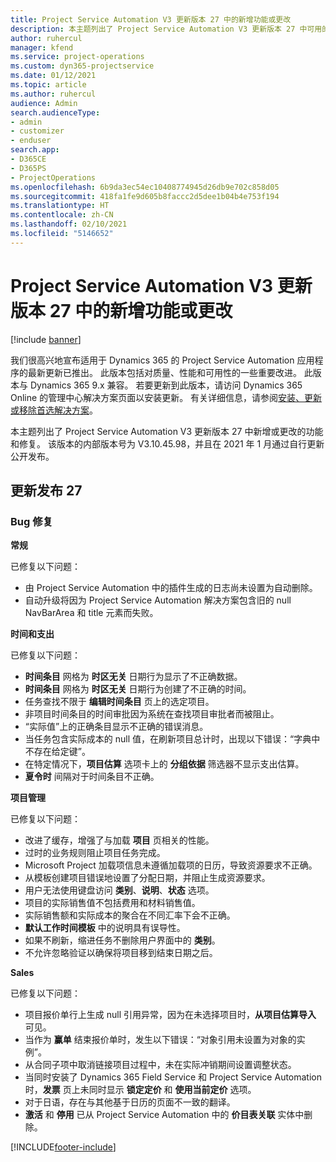 ```yaml
---
title: Project Service Automation V3 更新版本 27 中的新增功能或更改
description: 本主题列出了 Project Service Automation V3 更新版本 27 中可用的功能和修复。
author: ruhercul
manager: kfend
ms.service: project-operations
ms.custom: dyn365-projectservice
ms.date: 01/12/2021
ms.topic: article
ms.author: ruhercul
audience: Admin
search.audienceType:
- admin
- customizer
- enduser
search.app:
- D365CE
- D365PS
- ProjectOperations
ms.openlocfilehash: 6b9da3ec54ec10408774945d26db9e702c858d05
ms.sourcegitcommit: 418fa1fe9d605b8faccc2d5dee1b04b4e753f194
ms.translationtype: HT
ms.contentlocale: zh-CN
ms.lasthandoff: 02/10/2021
ms.locfileid: "5146652"
---
```

# <a name="whats-new-or-changed-in-project-service-automation-update-release-27-v3"></a>Project Service Automation V3 更新版本 27 中的新增功能或更改

[!include [banner](../includes/psa-now-project-operations.md)]

我们很高兴地宣布适用于 Dynamics 365 的 Project Service Automation 应用程序的最新更新已推出。 此版本包括对质量、性能和可用性的一些重要改进。 此版本与 Dynamics 365 9.x 兼容。 若要更新到此版本，请访问 Dynamics 365 Online 的管理中心解决方案页面以安装更新。 有关详细信息，请参阅[安装、更新或移除首选解决方案](https://docs.microsoft.com/power-platform/admin/install-remove-preferred-solution)。

本主题列出了 Project Service Automation V3 更新版本 27 中新增或更改的功能和修复。 该版本的内部版本号为 V3.10.45.98，并且在 2021 年 1 月通过自行更新公开发布。

## <a name="update-release-27"></a>更新发布 27

### <a name="bug-fixes"></a>Bug 修复

**常规**

已修复以下问题：

- 由 Project Service Automation 中的插件生成的日志尚未设置为自动删除。
- 自动升级将因为 Project Service Automation 解决方案包含旧的 null NavBarArea 和 title 元素而失败。

**时间和支出**

已修复以下问题：

- **时间条目** 网格为 **时区无关** 日期行为显示了不正确数据。
- **时间条目** 网格为 **时区无关** 日期行为创建了不正确的时间。
- 任务查找不限于 **编辑时间条目** 页上的选定项目。
- 非项目时间条目的时间审批因为系统在查找项目审批者而被阻止。
- “实际值”上的正确条目显示不正确的错误消息。
- 当任务包含实际成本的 null 值，在刷新项目总计时，出现以下错误：“字典中不存在给定键”。
- 在特定情况下，**项目估算** 选项卡上的 **分组依据** 筛选器不显示支出估算。
- **夏令时** 间隔对于时间条目不正确。

**项目管理**

已修复以下问题：

- 改进了缓存，增强了与加载 **项目** 页相关的性能。
- 过时的业务规则阻止项目任务完成。
- Microsoft Project 加载项信息未遵循加载项的日历，导致资源要求不正确。
- 从模板创建项目错误地设置了分配日期，并阻止生成资源要求。
- 用户无法使用键盘访问 **类别**、**说明**、**状态** 选项。
- 项目的实际销售值不包括费用和材料销售值。
- 实际销售额和实际成本的聚合在不同汇率下会不正确。
- **默认工作时间模板** 中的说明具有误导性。
- 如果不刷新，缩进任务不删除用户界面中的 **类别**。
- 不允许忽略验证以确保将项目移到结束日期之后。

**Sales**

已修复以下问题：

- 项目报价单行上生成 null 引用异常，因为在未选择项目时，**从项目估算导入** 可见。
- 当作为 **赢单** 结束报价单时，发生以下错误：“对象引用未设置为对象的实例”。
- 从合同子项中取消链接项目过程中，未在实际冲销期间设置调整状态。
- 当同时安装了 Dynamics 365 Field Service 和 Project Service Automation 时，**发票** 页上未同时显示 **锁定定价** 和 **使用当前定价** 选项。
- 对于日语，存在与其他基于日历的页面不一致的翻译。
- **激活** 和 **停用** 已从 Project Service Automation 中的 **价目表关联** 实体中删除。


[!INCLUDE[footer-include](../includes/footer-banner.md)]